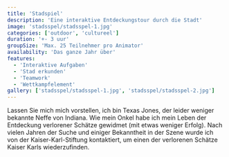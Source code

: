 ```yaml
---
title: 'Stadspiel'
description: 'Eine interaktive Entdeckungstour durch die Stadt'
image: 'stadsspel/stadsspel-1.jpg'
categories: ['outdoor', 'cultureel']
duration: '+- 3 uur'
groupSize: 'Max. 25 Teilnehmer pro Animator'
availability: 'Das ganze Jahr über'
features:
  - 'Interaktive Aufgaben'
  - 'Stad erkunden'
  - 'Teamwork'
  - 'Wettkampfelement'
gallery: ['stadsspel/stadsspel-1.jpg', 'stadsspel/stadsspel-2.jpg']
---
```


Lassen Sie mich mich vorstellen, ich bin Texas Jones, der leider weniger bekannte Neffe von Indiana. Wie mein Onkel habe ich mein Leben der Entdeckung verlorener Schätze gewidmet (mit etwas weniger Erfolg). Nach vielen Jahren der Suche und einiger Bekanntheit in der Szene wurde ich von der Kaiser-Karl-Stiftung kontaktiert, um einen der verlorenen Schätze Kaiser Karls wiederzufinden.

